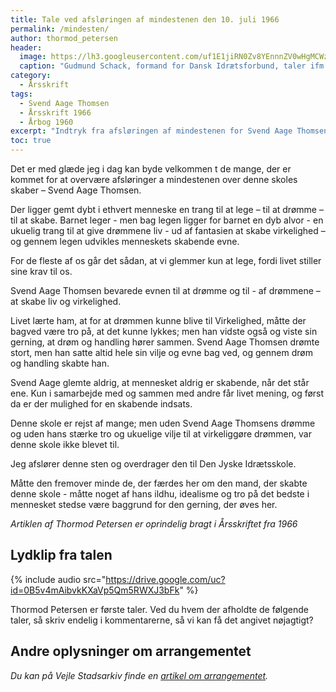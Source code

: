 ```yaml
---
title: Tale ved afsløringen af mindestenen den 10. juli 1966
permalink: /mindesten/
author: thormod_petersen
header:
  image: https://lh3.googleusercontent.com/uf1E1jiRN0Zv8YEnnnZV0wHgMCWzvHWrKUwGuxIqb1lP6AXTVuVt-7Yi81IpJbE7Yzy00O6K-tpesLYDOk-7PPs3MNmIvesfrYNR1cg9nhf7Gr_IHp5bno3bsKQi1qyxgA7D-UBUkGFAfPO9YbbdoDwmokZ2HySPy9sqFdmpcBbqEoZjGwWj9mmTkSVDRbkJSCj416iptVYavoxPlFaNDIbZ_u2vINjFRQvanncjELWPh87UcOSqCXcJb3B4cXpnnMaTcidcWqWCWE3Bl0RR13OW0ZTL4rwnJ7WGPCOUzUHz6cdHVkiVbtbMXFdBHVLFRNgyjdqN6HbezV1V1b6cBnmnOmPrpviYjOkvEvvNcy7401H84vTEQLfIQdhKHJMrLlriOiPoSHp1b4aKe3WY-lDWRHMjCgAmfXqWmce82e3tKwbP4kncjkjF_qBWVgMX1uD9g7ptKW39hWmo3GMrN3ZGx5Oo8HJKKUqs92AJMDJYnWrmDKJoA-tuqvPPrGfTTPOzFH24AkPaoz_YAa_0aHte6gEFOV6FWerDGlKRBrOak5X5UhkKC_IGz_pvl4a_vL9_m_D2dK3xZk14m3y1fnMKS1Y43mHy1ssJ3xCaKQocwdliQvKjT91bo-re7sLgxdVIBfrIIL5hqJajYzuDPm6kuvgFiGkVCzNDm_ivlTSnrFM=w1246-h935-no
  caption: "Gudmund Schack, formand for Dansk Idrætsforbund, taler ifm. opsætningen af mindestenen"
category:
  - Årsskrift
tags:
  - Svend Aage Thomsen
  - Årsskrift 1966
  - Årbog 1960
excerpt: "Indtryk fra afsløringen af mindestenen for Svend Aage Thomsen i 1966"
toc: true
---
```


Det er med glæde jeg i dag kan byde velkommen t de mange, der er kommet for at overvære afsløringer a mindestenen over denne skoles skaber – Svend Aage Thomsen.

Der ligger gemt dybt i ethvert menneske en trang til at lege – til at drømme – til at skabe. Barnet leger - men bag legen ligger for barnet en dyb alvor - en ukuelig trang til at give drømmene liv - ud af fantasien at skabe virkelighed – og gennem legen udvikles menneskets skabende evne.

For de fleste af os går det sådan, at vi glemmer kun at lege, fordi livet stiller sine krav til os.

Svend Aage Thomsen bevarede evnen til at drømme og til - af drømmene – at skabe liv og virkelighed.

Livet lærte ham, at for at drømmen kunne blive til Virkelighed, måtte der bagved være tro på, at det kunne lykkes; men han vidste også og viste sin gerning, at drøm og handling hører sammen. Svend Aage Thomsen drømte stort, men han satte altid hele sin vilje og evne bag ved, og gennem drøm og handling skabte han.

Svend Aage glemte aldrig, at mennesket aldrig er skabende, når det står ene. Kun i samarbejde med og sammen med andre får livet mening, og først da er der mulighed for en skabende indsats.

Denne skole er rejst af mange; men uden Svend Aage Thomsens drømme og uden hans stærke tro og ukuelige vilje til at virkeliggøre drømmen, var denne skole ikke blevet til. 

Jeg afslører denne sten og overdrager den til Den Jyske Idrætsskole.

Måtte den fremover minde de, der færdes her om den mand, der skabte denne skole - måtte noget af hans ildhu, idealisme og tro på det bedste i mennesket stedse være baggrund for den gerning, der øves her.

_Artiklen af Thormod Petersen er oprindelig bragt i Årsskriftet fra 1966_

## Lydklip fra talen

{% include audio src="https://drive.google.com/uc?id=0B5v4mAibvkKXaVp5Qm5RWXJ3bFk" %}

Thormod Petersen er første taler. Ved du hvem der afholdte de følgende taler, så skriv endelig i kommentarerne, så vi kan få det angivet nøjagtigt?

## Andre oplysninger om arrangementet

_Du kan på Vejle Stadsarkiv finde en [artikel om arrangementet](https://arkiv.dk/vis/2364891)._
